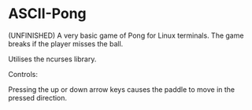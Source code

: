 # ASCII-Pong
(UNFINISHED) A very basic game of Pong for Linux terminals. The game breaks if the player misses the ball.

Utilises the ncurses library.

Controls:

Pressing the up or down arrow keys causes the paddle to move in the pressed direction.
